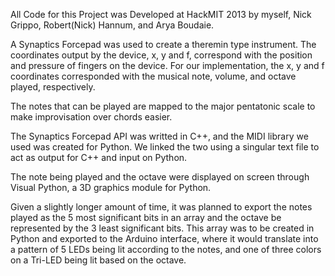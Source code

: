 All Code for this Project was Developed at HackMIT 2013 by myself, Nick Grippo, Robert(Nick) Hannum, and Arya Boudaie.

A Synaptics Forcepad was used to create a theremin type instrument. The coordinates output by the device, x, y and f, correspond with the position and pressure of fingers on the device. For our implementation, the x, y and f coordinates corresponded with the musical note, volume, and octave played, respectively.



The notes that can be played are mapped to the major pentatonic scale to make improvisation over chords easier.

The Synaptics Forcepad API was writted in C++, and the MIDI library we used was created for Python. We linked the two using a singular text file to act as output for C++ and input on Python.

The note being played and the octave were displayed on screen through Visual Python, a 3D graphics module for Python.

Given a slightly longer amount of time, it was planned to export the notes played as the 5 most significant bits in an array and the octave be represented by the 3 least significant bits. This array was to be created in Python and exported to the Arduino interface, where it would translate into a pattern of 5 LEDs being lit according to the notes, and one of three colors on a Tri-LED being lit based on the octave.


